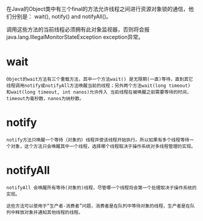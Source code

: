
在Java的Object类中有三个final的方法允许线程之间进行资源对象锁的通信，他们分别是： wait(), notify() and notifyAll()。

调用这些方法的当前线程必须拥有此对象监视器，否则将会报java.lang.IllegalMonitorStateException exception异常。

# wait
```
Object的wait方法有三个重载方法，其中一个方法wait() 是无限期(一直)等待，直到其它线程调用notify或notifyAll方法唤醒当前的线程；另外两个方法wait(long timeout) 和wait(long timeout, int nanos)允许传入 当前线程在被唤醒之前需要等待的时间，timeout为毫秒数，nanos为纳秒数。
```

# notify
```
notify方法只唤醒一个等待（对象的）线程并使该线程开始执行。所以如果有多个线程等待一个对象，这个方法只会唤醒其中一个线程，选择哪个线程取决于操作系统对多线程管理的实现。
```

# notifyAll
```
notifyAll 会唤醒所有等待(对象的)线程，尽管哪一个线程将会第一个处理取决于操作系统的实现。

这些方法可以使用于“生产者-消费者”问题，消费者是在队列中等待对象的线程，生产者是在队列中释放对象并通知其他线程的线程。
```